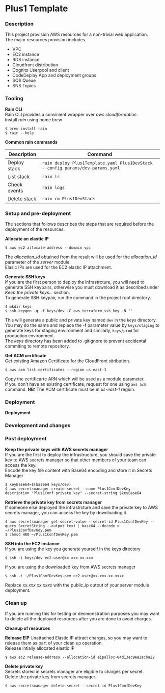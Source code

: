 # Plus1 Template
### Description
This project provision AWS resources for a non-trivial web application.  
The major resources provision includes 
* VPC
* EC2 instance 
* RDS instance 
* Cloudfront distribution
* Cognito Userpool and client 
* CodeDeploy App and deployment groups
* SQS Queue
* SNS Topics

### Tooling
__Rain CLI__   
Rain CLI provides a convinient wrapper over _aws cloudformation_.  
Install _rain_ using home brew  
```
$ brew install rain
$ rain --help
```  
__Common rain commands__ 

Description  | Command 
-------------|----------
Deploy stack | `rain deploy Plus1Template.yaml Plus1DevStack --config params/dev-params.yaml`
List stack   | `rain ls` 
Check events | `rain logs `
Delete stack | `rain rm Plus1DevStack`

### Setup and pre-deployment 
The sections that follows describes the steps that are required before the deployment of the resources.    


__Allocate an elastic IP__  
```
$ aws ec2 allocate-address --domain vpc
```  
The _allocation_id_ obtained from the result will be used for the _allocation_id_ parameter of the _server_ module.  
Elasic IPs are used for the EC2 elastic IP attachment.   

__Generate SSH keys__    
If you are the first person to deploy the infrastrcture, you will need to generate SSH keypairs, otherwise you must download it as described under _Keep the private keys..._ section.   
To generate SSH keypair, run the command in the project root directory.  
```
$ mkdir keys 
$ ssh-keygen -q -f keys/dev -C aws_terraform_ssh_key -N ''
```  
This will generate a public and private key named `dev` in the _keys_ directory.    
You may do the same and replace the -f parameter value by `keys/staging` to generate keys for staging environment and similarly, `keys/prod` for production environment.  
The _keys_ directory has been added to .gitignore to prevent accidental commiting to remote repository.  

__Get ACM certificate__  
Get existing Amazon Certificate for the CloudFront sitribution. 
```
$ aws acm list-certificates --region us-east-1
```
Copy the certificarte ARN which will be used as a module parameter.   
If you don't have an existing certificate, request for one using `aws acm` command. 
__NB:__ The ACM certificate must be in _us-east-1_ region.

### Deployment
__Deployment__   



### Development and changes 

### Post deployment
__Keep the private keys with AWS secrets manager__   
If you are the first to deploy the infrastructure, you should save the private key to AWS secrets manager so that other members of your team can access the key.  
Encode the key file content with Base64 encoding and store it in Secrets Manager
```
$ keyBase64=$(base64 keys/dev)
$ aws secretsmanager create-secret --name Plus1ConfDevKey --description "Plus1Conf private key" --secret-string $keyBase64
```  

__Retrieve the private key from secrets manager__  
If someone else deployed the infrastrcture and save the private key to AWS secrets manager, you can access the key by downloading it.  
```
$ aws secretsmanager get-secret-value --secret-id Plus1ConfDevKey --query SecretString --output text | base64 --decode > ~/Plus1ConfDevKey.pem
$ chmod 400 ~/Plus1ConfDevKey.pem
```

__SSH into the EC2 instance__  
If you are using the key you generate yourself in the keys directory
```
$ ssh -i keys/dev ec2-user@xx.xxx.xx.xxx
``` 
If you are using the downloaded key from AWS secrets manager 
```
$ ssh -i ~/Plus1ConfDevKey.pem ec2-user@xx.xxx.xx.xxxx
```  
Replace _xx.xxx.xx.xxxx_ with the public_ip output of your server module deployment.  

### Clean up  
If you are running this for testing or deomonstration purposes you may want to delete all the deployed resources after you are done to avoid charges.   

__Cleanup of resources__   


__Release EIP__ 
Unattached Elastic IP attract charges, so you may want to release them as part of your clean up operation.  
Release intially allocated elastic IP  
```
$ aws ec2 release-address --allocation-id eipalloc-04d13ec9ee2acba22
```  

__Delete private key__  
Secrets stored in secrets manager are eligible to charges per secret.  
Delete the private key from secrets manager. 
```
$ aws secretsmanager delete-secret --secret-id Plus1ConfDevKey
```  
